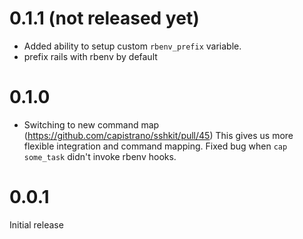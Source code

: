 # 0.1.1 (not released yet)

* Added ability to setup custom `rbenv_prefix` variable.
* prefix rails with rbenv by default

# 0.1.0

* Switching to new command map (https://github.com/capistrano/sshkit/pull/45)
  This gives us more flexible integration and command mapping.
  Fixed bug when `cap some_task` didn't invoke rbenv hooks.

# 0.0.1

Initial release
